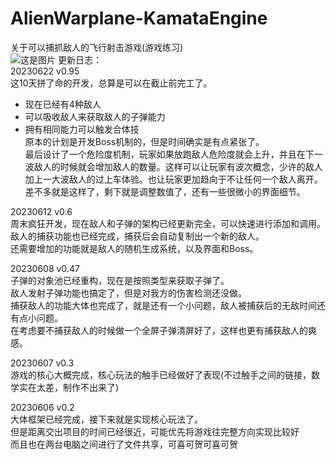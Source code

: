 # AlienWarplane-KamataEngine
关于可以捕抓敌人的飞行射击游戏(游戏练习)  
![这是图片]("./Resources/Textures/BG.png")
更新日志：  
20230622 v0.95  
这10天拼了命的开发，总算是可以在截止前完工了。  
- 现在已经有4种敌人
- 可以吸收敌人来获取敌人的子弹能力
- 拥有相同能力可以触发合体技  
原本的计划是开发Boss机制的，但是时间确实是有点紧张了。  
最后设计了一个危险度机制，玩家如果放跑敌人危险度就会上升，并且在下一波敌人的时候就会增加敌人的数量。这样可以让玩家有波次概念，少许的敌人加上一大波敌人的过上车体验。也让玩家更加趋向于不让任何一个敌人离开。  
差不多就是这样了，剩下就是调整数值了，还有一些很微小的界面细节。

20230612 v0.6  
周末疯狂开发，现在敌人和子弹的架构已经更新完全，可以快速进行添加和调用。  
敌人的捕获功能也已经完成，捕获后会自动复制出一个新的敌人。  
还需要增加的功能就是敌人的随机生成系统，以及界面和Boss。  

20230608 v0.47  
子弹的对象池已经重构，现在是按照类型来获取子弹了。  
敌人发射子弹功能也搞定了，但是对我方的伤害检测还没做。  
捕获敌人的功能大体也完成了，就是还有一个小问题，敌人被捕获后的无敌时间还有点小问题。  
在考虑要不捕获敌人的时候做一个全屏子弹清屏好了，这样也更有捕获敌人的爽感。  

20230607 v0.3  
游戏的核心大概完成，核心玩法的触手已经做好了表现(不过触手之间的链接，数学实在太差，制作不出来了)  

20230606 v0.2  
大体框架已经完成，接下来就是实现核心玩法了。  
但是距离交出项目的时间已经很近，可能优先将游戏往完整方向实现比较好  
而且也在两台电脑之间进行了文件共享，可喜可贺可喜可贺
